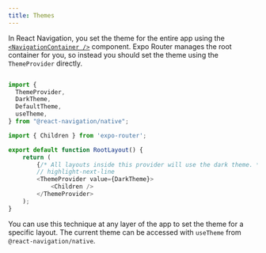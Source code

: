 ```yaml
---
title: Themes
---
```


In React Navigation, you set the theme for the entire app using the [`<NavigationContainer />`](https://reactnavigation.org/docs/navigation-container/#theme) component. Expo Router manages the root container for you, so instead you should set the theme using the `ThemeProvider` directly.

```js title=app/_layout.tsx

import {
  ThemeProvider,
  DarkTheme,
  DefaultTheme,
  useTheme,
} from "@react-navigation/native";

import { Children } from 'expo-router';

export default function RootLayout() {
    return (
        {/* All layouts inside this provider will use the dark theme. */}
        // highlight-next-line
        <ThemeProvider value={DarkTheme}>
            <Children />
        </ThemeProvider>
    );
}
```

You can use this technique at any layer of the app to set the theme for a specific layout. The current theme can be accessed with `useTheme` from `@react-navigation/native`.
